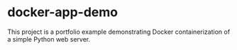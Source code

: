 # docker-app-demo
 This project is a portfolio example demonstrating Docker containerization of a simple Python web server. 
